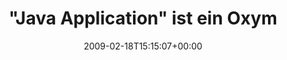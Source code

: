 ---
retweeted: false
source: <a href="http://twitter.com" rel="nofollow">Twitter Web Client</a>
entities:
  hashtags:
  - text: swing
    indices:
    - '37'
    - '43'
  - text: rhetorik
    indices:
    - '44'
    - '53'
  symbols: []
  user_mentions: []
  urls: []
display_text_range:
- '0'
- '53'
favorite_count: '0'
id_str: '1223078275'
truncated: false
retweet_count: '0'
id: '1223078275'
created_at: Wed Feb 18 15:15:07 +0000 2009
favorited: false
full_text: '"Java Application" ist ein Oxymoron. #swing #rhetorik'
lang: en
tags:
- swing
- rhetorik
- pesos:twitter
date: '2009-02-18T15:15:07+00:00'
src: https://twitter.com/bascht/status/1223078275
original_url: https://twitter.com/bascht/status/1223078275
type: twitter_tweet
text: '"Java Application" ist ein Oxymoron. #swing #rhetorik'
title: '"Java Application" ist ein Oxym'

---